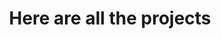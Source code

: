 ---
layout: archive
permalink: /projects/
title: "Here are all the projects"
author_profile: true
header:
    image: "" #oath to image
---